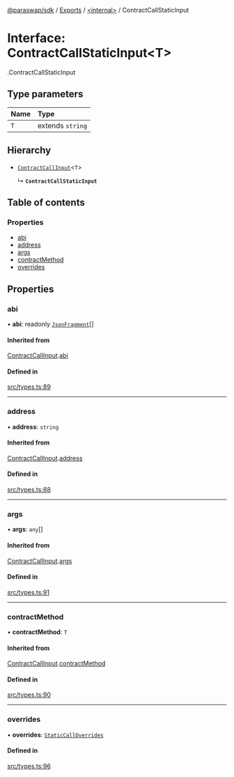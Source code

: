[@paraswap/sdk](../README.md) / [Exports](../modules.md) / [<internal\>](../modules/internal_.md) / ContractCallStaticInput

# Interface: ContractCallStaticInput<T\>

[<internal>](../modules/internal_.md).ContractCallStaticInput

## Type parameters

| Name | Type |
| :------ | :------ |
| `T` | extends `string` |

## Hierarchy

- [`ContractCallInput`](internal_.ContractCallInput.md)<`T`\>

  ↳ **`ContractCallStaticInput`**

## Table of contents

### Properties

- [abi](internal_.ContractCallStaticInput.md#abi)
- [address](internal_.ContractCallStaticInput.md#address)
- [args](internal_.ContractCallStaticInput.md#args)
- [contractMethod](internal_.ContractCallStaticInput.md#contractmethod)
- [overrides](internal_.ContractCallStaticInput.md#overrides)

## Properties

### abi

• **abi**: readonly [`JsonFragment`](internal_.JsonFragment.md)[]

#### Inherited from

[ContractCallInput](internal_.ContractCallInput.md).[abi](internal_.ContractCallInput.md#abi)

#### Defined in

[src/types.ts:89](https://github.com/paraswap/paraswap-sdk/blob/master/src/types.ts#L89)

___

### address

• **address**: `string`

#### Inherited from

[ContractCallInput](internal_.ContractCallInput.md).[address](internal_.ContractCallInput.md#address)

#### Defined in

[src/types.ts:88](https://github.com/paraswap/paraswap-sdk/blob/master/src/types.ts#L88)

___

### args

• **args**: `any`[]

#### Inherited from

[ContractCallInput](internal_.ContractCallInput.md).[args](internal_.ContractCallInput.md#args)

#### Defined in

[src/types.ts:91](https://github.com/paraswap/paraswap-sdk/blob/master/src/types.ts#L91)

___

### contractMethod

• **contractMethod**: `T`

#### Inherited from

[ContractCallInput](internal_.ContractCallInput.md).[contractMethod](internal_.ContractCallInput.md#contractmethod)

#### Defined in

[src/types.ts:90](https://github.com/paraswap/paraswap-sdk/blob/master/src/types.ts#L90)

___

### overrides

• **overrides**: [`StaticCallOverrides`](internal_.StaticCallOverrides.md)

#### Defined in

[src/types.ts:96](https://github.com/paraswap/paraswap-sdk/blob/master/src/types.ts#L96)
